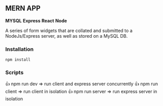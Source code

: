 ## MERN APP

**MYSQL**
**Express**
**React**
**Node**

A series of form widgets that are collated and submitted to a NodeJs/Express server, as well as stored on a MySQL DB.

### Installation

`npm install`

### Scripts

:+1: npm run dev => run client and express server concurrently
:+1: npm run client => run client in isolation
:+1: npm run server => run express server in isolation
